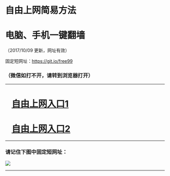 ﻿# 自由上网简易方法

# 电脑、手机一键翻墙

（2017/10/09 更新，网址有效）

固定短网址：https://git.io/free99

### （微信如打不开，请转到浏览器打开）


***





# &nbsp;&nbsp; <a href="http://ft1711124874.fwq-tz-1001.info/fwqtz01.html?t=100900117261 " target="_blank">自由上网入口1</a>
# &nbsp;&nbsp; <a href="http://ft2315321170.fwq-tz-1002.info/fwqtz02.html?t=100900124139 " target="_blank">自由上网入口2</a>
***

### 请记住下图中固定短网址：

<img src="https://s3-us-west-2.amazonaws.com/fwq-1001/yjfq-20170905okok.png" /> 


***

